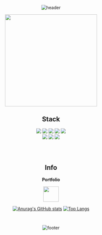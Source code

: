 <div align="center">

![header](https://capsule-render.vercel.app/api?type=waving&color=8C8C8C&height=200&section=header&fontSize=40&fontColor=ffffff&fontAlignY=35)
  
  <img src="https://static-storychat.pstatic.net/451237_22801530/ba946gk92bgl30.gif" width="300">
  
<br>

  <h2>Stack</h2>
<img src="https://img.shields.io/badge/HTML-E34F26?style=for-the-badge&logo=html5&logoColor=white">
<img src="https://img.shields.io/badge/CSS-1572B6?style=for-the-badge&logo=css3&logoColor=white">
<img src="https://img.shields.io/badge/SCSS-ec407a?style=for-the-badge&logo=Sass&logoColor=white">
<img src="https://img.shields.io/badge/JavaScript-F7DF1E?style=for-the-badge&logo=javascript&logoColor=black">
<img src="https://img.shields.io/badge/TypeScript-0d47a1?style=for-the-badge&logo=typescript&logoColor=black"><br>
<img src="https://img.shields.io/badge/React-61DAFB?style=for-the-badge&logo=react&logoColor=black">
<img src="https://img.shields.io/badge/Styled Components-DB7093?style=for-the-badge&logo=styled-components&logoColor=white">
<img src="https://img.shields.io/badge/Python-3776AB?style=for-the-badge&logo=Python&logoColor=white"/>

    
<br><br>
    
<h2>Info</h2>
<b>Portfolio</b>

<a href="https://kdyportfolio.vercel.app/"><img src="https://cdn-icons-png.flaticon.com/512/70/70253.png" style='width: 50px;'></a>

[![Anurag's GitHub stats](https://github-readme-stats.vercel.app/api?username=devdoyeon&theme=radical)](https://github.com/devdoyeon/github-readme-stats)
[![Top Langs](https://github-readme-stats.vercel.app/api/top-langs/?username=devdoyeon&langs_count=8)](https://github.com/devdoyeon/github-readme-stats)

    
<br>

    
![footer](https://capsule-render.vercel.app/api?type=waving&color=8C8C8C&height=200&section=footer&fontSize=18&fontAlignY=20)
  
  <div>
